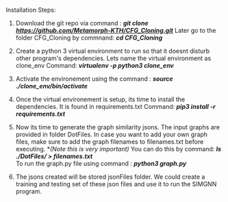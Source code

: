 Installation Steps: 

1. Download the git repo via command : 
***git clone https://github.com/Metamorph-KTH/CFG_Cloning.git***
   Later go to the folder CFG_Cloning by commnand: 
   ***cd CFG_Cloning***

2. Create a python 3 virtual environment to run so that it doesnt disturb other program's dependencies. Lets name the virtual environment as clone_env
   Command: ***virtualenv -p python3 clone_env***

3. Activate the environement using the command :
***source ./clone_env/bin/activate***

4. Once the virtual environement is setup, its time to install the dependencies. It is found in requirements.txt 
   Command: ***pip3 install -r requirements.txt*** 

5. Now its time to generate the graph similarity jsons. The input graphs are provided in folder DotFiles. In case you want to add your own graph files, make sure to add the graph filenames to filenames.txt before executing. **(*Note this is very important)** You can do this by command:
***ls ./DotFiles/ > filenames.txt***  
   To run the graph.py file using command : 
   ***python3 graph.py***
   
6.  The jsons created will be stored jsonFiles folder. We could create a training and testing set of these json files and use it to run the SIMGNN program.   

